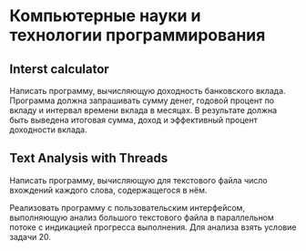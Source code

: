 # Компьютерные науки и технологии программирования

## Interst calculator

Написать программу, вычисляющую доходность банковского вклада. Программа должна запрашивать сумму денег, годовой процент по вкладу и интервал времени вклада в месяцах. В результате должна быть выведена итоговая сумма, доход и эффективный процент доходности вклада.

## Text Analysis with Threads

Написать программу, вычисляющую для текстового файла число
вхождений каждого слова, содержащегося в нём.

Реализовать программу с пользовательским интерфейсом,
выполняющую анализ большого текстового файла в параллельном
потоке с индикацией прогресса выполнения. Для анализа взять условие
задачи 20.
